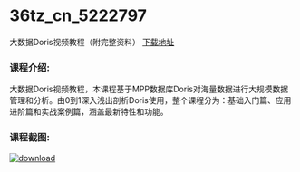 # 36tz_cn_5222797
大数据Doris视频教程（附完整资料）
[下载地址](http://www.36tz.cn/article/5222797 "下载地址")
### 课程介绍:
大数据Doris视频教程，本课程基于MPP数据库Doris对海量数据进行大规模数据管理和分析。由0到1深入浅出剖析Doris使用，整个课程分为：基础入门篇、应用进阶篇和实战案例篇，涵盖最新特性和功能。

### 课程截图:
[![download](http://36tz.cn/muke_img/2022_02_2-43.png "下载地址")](http://www.36tz.cn "下载地址")
